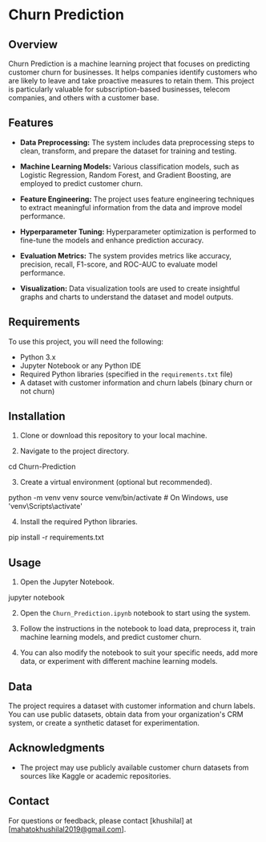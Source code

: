 

# Churn Prediction

## Overview

Churn Prediction is a machine learning project that focuses on predicting customer churn for businesses. It helps companies identify customers who are likely to leave and take proactive measures to retain them. This project is particularly valuable for subscription-based businesses, telecom companies, and others with a customer base.

## Features

- **Data Preprocessing:** The system includes data preprocessing steps to clean, transform, and prepare the dataset for training and testing.

- **Machine Learning Models:** Various classification models, such as Logistic Regression, Random Forest, and Gradient Boosting, are employed to predict customer churn.

- **Feature Engineering:** The project uses feature engineering techniques to extract meaningful information from the data and improve model performance.

- **Hyperparameter Tuning:** Hyperparameter optimization is performed to fine-tune the models and enhance prediction accuracy.

- **Evaluation Metrics:** The system provides metrics like accuracy, precision, recall, F1-score, and ROC-AUC to evaluate model performance.

- **Visualization:** Data visualization tools are used to create insightful graphs and charts to understand the dataset and model outputs.

## Requirements

To use this project, you will need the following:

- Python 3.x
- Jupyter Notebook or any Python IDE
- Required Python libraries (specified in the `requirements.txt` file)
- A dataset with customer information and churn labels (binary churn or not churn)

## Installation

1. Clone or download this repository to your local machine.

2. Navigate to the project directory.

cd Churn-Prediction


3. Create a virtual environment (optional but recommended).

python -m venv venv
source venv/bin/activate # On Windows, use 'venv\Scripts\activate'



4. Install the required Python libraries.

pip install -r requirements.txt



## Usage

1. Open the Jupyter Notebook.

jupyter notebook



2. Open the `Churn_Prediction.ipynb` notebook to start using the system.

3. Follow the instructions in the notebook to load data, preprocess it, train machine learning models, and predict customer churn.

4. You can also modify the notebook to suit your specific needs, add more data, or experiment with different machine learning models.

## Data

The project requires a dataset with customer information and churn labels. You can use public datasets, obtain data from your organization's CRM system, or create a synthetic dataset for experimentation.



## Acknowledgments

- The project may use publicly available customer churn datasets from sources like Kaggle or academic repositories.

## Contact

For questions or feedback, please contact [khushilal] at [mahatokhushilal2019@gmail.com].





